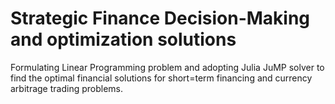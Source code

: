 # Strategic Finance Decision-Making and optimization solutions
Formulating Linear Programming problem and adopting Julia JuMP solver to find the optimal financial solutions for short=term financing and currency arbitrage trading problems. 

